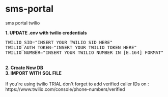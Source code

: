 # sms-portal
sms portal twilio


<b>1. UPDATE .env with twilio credentials</b>
<pre>
TWILIO_SID="INSERT YOUR TWILIO SID HERE"
TWILIO_AUTH_TOKEN="INSERT YOUR TWILIO TOKEN HERE"
TWILIO_NUMBER="INSERT YOUR TWILIO NUMBER IN [E.164] FORMAT"
</pre>
<br>
<b>2. Create New DB</b> <br>
<b>3. IMPORT WITH SQL FILE </b>
<br><br>
If you're using twilio TRIAL don't forget to add verified caller IDs on : <br>
https://www.twilio.com/console/phone-numbers/verified
